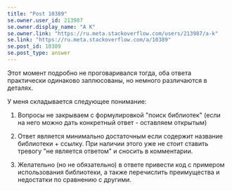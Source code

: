```yaml
---
title: "Post 10389"
se.owner.user_id: 213987
se.owner.display_name: "A K"
se.owner.link: "https://ru.meta.stackoverflow.com/users/213987/a-k"
se.link: "https://ru.meta.stackoverflow.com/a/10389"
se.post_id: 10389
se.post_type: answer
---
```

<p>Этот момент подробно не проговаривался тогда, оба ответа практически одинаково заплюсованы, но немного различаются в деталях.</p>

<p>У меня складывается следующее понимание:</p>

<ol>
<li><p>Вопросы не закрываем с формулировкой "поиск библиотек" (если на него можно дать конкретный ответ - оставляем открытым)</p></li>
<li><p>Ответ является минимально достаточным если содержит название библиотеки + ссылку. При наличии этого уже не стоит ставить тревогу "не является ответом" и сносить в комментарии.</p></li>
<li><p>Желательно (но не обязательно) в ответе привести код с примером использования библиотеки, а также перечислить преимущества и недостатки по сравнению с другими.</p></li>
</ol>

